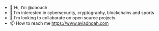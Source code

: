 - 👋 Hi, I’m @dnoach
- 👀 I’m interested in cybersecurity, cryptography, blockchains and sports
- 💞️ I’m looking to collaborate on open source projects
- 📫 How to reach me https://www.aviadnoah.com

<!---
dnoach/dnoach is a ✨ special ✨ repository because its `README.md` (this file) appears on your GitHub profile.
You can click the Preview link to take a look at your changes.
--->
